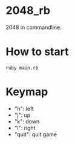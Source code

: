 # 2048_rb
2048 in commandline.

# How to start
`ruby main.rb`

# Keymap

- "h": left
- "j": up
- "k": down
- "l": right
- "quit": quit game


